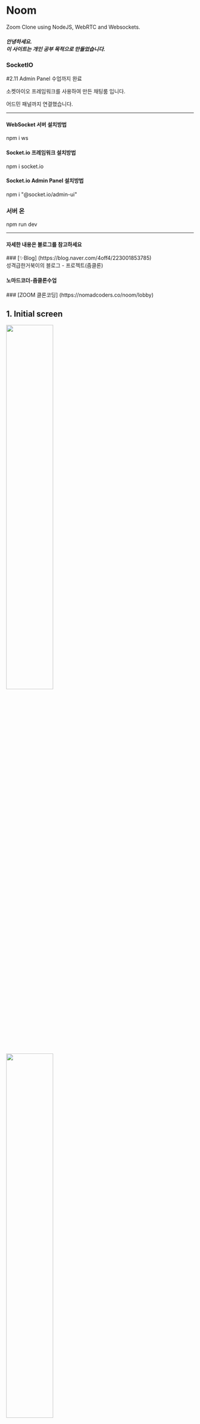 # Noom 
Zoom Clone using NodeJS, WebRTC and Websockets. <br/>
<h5>안녕하세요.<br>이 사이트는 개인 공부 목적으로 만들었습니다.</h5> 
    
<div>
    <h3>SocketIO</h3>
    <p>#2.11 Admin Panel 수업까지 완료</p>
    <p>소켓아이오 프레임워크를 사용하여 만든 채팅룸 입니다.</p>
    <p>어드민 패널까지 연결했습니다.</p>
</div>
<hr/>

<h4>WebSocket 서버 설치방법</h4>
<p> npm i ws</p>

<h4>Socket.io 프레임워크 설치방법</h4>
<p>npm i socket.io </p>

<h4>Socket.io Admin Panel 설치방법</h4>
<p>npm i "@socket.io/admin-ui"</p>

<h3>서버 온</h3>
<p>npm run dev</p>
<hr/>

<h4>자세한 내용은 블로그를 참고하세요 </h4>
### [✨Blog] (https://blog.naver.com/4off4/223001853785) <br/>
성격급한거북이의 블로그 - 프로젝트(줌클론) <br/>

<h4>노마드코더-줌클론수업</h4>
### [ZOOM 클론코딩] (https://nomadcoders.co/noom/lobby) <br/>


## 1. Initial screen <br/>
<img width="50%" src="https://user-images.githubusercontent.com/76087709/217193354-98532063-3d93-4fc7-a7a1-65d423ac1f1a.PNG"/>
<img width="50%" src="https://user-images.githubusercontent.com/76087709/217193970-1545fc64-2f00-4d6b-881b-34f82253b047.PNG"/>

